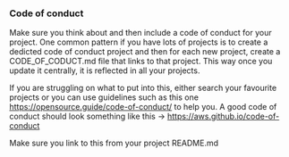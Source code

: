 ### Code of conduct

Make sure you think about and then include a code of conduct for your project. One common pattern if you have lots of projects is to create a dedicted code of conduct project and then for each new project, create a CODE_OF_CODUCT.md file that links to that project. This way once you update it centrally, it is reflected in all your projects.

If you are struggling on what to put into this, either search your favourite projects or you can use guidelines such as this one https://opensource.guide/code-of-conduct/ to help you. A good code of conduct should look something like this -> https://aws.github.io/code-of-conduct

Make sure you link to this from your project README.md
